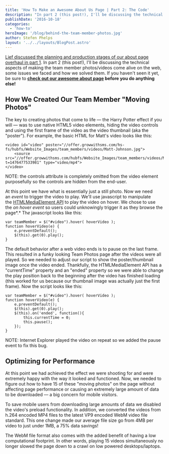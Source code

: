 ```yaml
---
title: 'How To Make an Awesome About Us Page | Part 2: The Code'
description: "In part 2 (this post!), I'll be discussing the technical aspects of making the team member photos/videos come alive on the web, some issues we faced and how we solved them"
publishDate: '2016-10-18'
categories:
  - 'how-to'
heroImage: '/blog/behind-the-team-member-photos.jpg'
author: Stefen Phelps
layout: '../../layouts/BlogPost.astro'
---
```


[Lief discussed the planning and production stages of our about page overhaul in part 1](https://www.growwithsms.com/blog/behind-the-scenes-on-our-new-meet-the-team-photos-part-1). In part 2 (this post!), I'll be discussing the technical aspects of making the team member photos/videos come alive on the web, some issues we faced and how we solved them. If you haven't seen it yet, be sure to **[check out our awesome about page](https://www.growwithsms.com/about) before you do anything else!**

## How We Created Our Team Member "Moving Photos"

The key to creating photos that come to life — the Harry Potter effect if you will — was to use native HTML5 video elements, hiding the video controls and using the first frame of the video as the video thumbnail (aka the "poster"). For example, the basic HTML for Matt's video looks like this:

```
<video id="video" poster="//offer.growwithsms.com/hs-fs/hubfs/Website_Images/team_members/videos/Matt-Johnson.jpg">
    <source src="//offer.growwithsms.com/hubfs/Website_Images/team_members/videos/Matt.mp4?t=1476477533981" type="video/mp4">
</video>
```

NOTE: the controls attribute is completely omitted from the video element purposefully so the controls are hidden from the end-user.

At this point we have what is essentially just a still photo. Now we need an *event* to trigger the video to play. We'll use javascript to manipulate the [HTMLMediaElement API](https://developer.mozilla.org/en-US/docs/Web/API/HTMLMediaElement) to play the video on hover. We chose to use the *on hover event* so users could unknowingly trigger it as they browse the page*.* Th*e* javascript looks like this:

```
var teamMember = $("#video").hover( hoverVideo );
function hoverVideo(e) {
    e.preventDefault();
    $(this).get(0).play();
}
```

The default behavior after a web video ends is to pause on the last frame. This resulted in a funky looking Team Photos page after the videos were all played. So we needed to adjust our script to show the poster/thumbnail image once the video ended. Thankfully, the HTMLMediaElement API has a "currentTime" property and an "ended" property so we were able to change the play position back to the beginning after the video has finished loading (this worked for us because our thumbnail image was actually just the first frame). Now the script looks like this:

```
var teamMember = $("#video").hover( hoverVideo );
function hoverVideo(e) {
    e.preventDefault();
    $(this).get(0).play();
    $(this).on('ended', function(){
        this.currentTime = 0;
        this.pause();
    });
}
```

NOTE: Internet Explorer played the video on repeat so we added the pause event to fix this bug.

## Optimizing for Performance

At this point we had achieved the effect we were shooting for and were extremely happy with the way it looked and functioned. Now, we needed to figure out how to have 15 of these "moving photos" on the page without affecting page performance or causing an extremely large amount of data to be downloaded — a big concern for mobile visitors.

To save mobile users from downloading large amounts of data we disabled the video's preload functionality. In addition, we converted the videos from h.264 encoded MP4 files to the latest VP9 encoded WebM video file standard. This one change made our average file size go from 4MB per video to just under 1MB, a 75% data savings!

The WebM file format also comes with the added benefit of having a low computational footprint. In other words, playing 15 videos simultaneously no longer slowed the page down to a crawl on low powered desktops/laptops.
